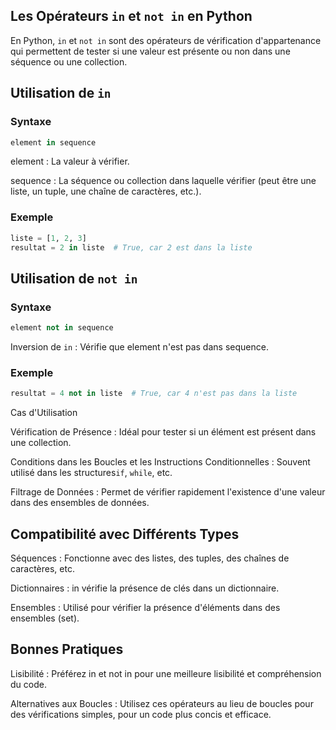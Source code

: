 ## Les Opérateurs ```in``` et ```not in``` en Python

En Python, ```in``` et ```not in``` sont des opérateurs de vérification d'appartenance qui permettent de tester si une valeur est présente ou non dans une séquence ou une collection.

## Utilisation de ```in```

### Syntaxe
```python
element in sequence
```
element : La valeur à vérifier.

sequence : La séquence ou collection dans laquelle vérifier (peut être une liste, un tuple, une chaîne de caractères, etc.).

### Exemple

```python
liste = [1, 2, 3]
resultat = 2 in liste  # True, car 2 est dans la liste
```

## Utilisation de ```not in```

### Syntaxe

```python
element not in sequence
```
Inversion de ```in``` : Vérifie que element n'est pas dans sequence.

### Exemple

```python
resultat = 4 not in liste  # True, car 4 n'est pas dans la liste
```
Cas d'Utilisation

Vérification de Présence : Idéal pour tester si un élément est présent dans une collection.

Conditions dans les Boucles et les Instructions Conditionnelles : Souvent utilisé dans les structures```if```, ```while```, etc.

Filtrage de Données : Permet de vérifier rapidement l'existence d'une valeur dans des ensembles de données.

## Compatibilité avec Différents Types

Séquences : Fonctionne avec des listes, des tuples, des chaînes de caractères, etc.

Dictionnaires : in vérifie la présence de clés dans un dictionnaire.

Ensembles : Utilisé pour vérifier la présence d'éléments dans des ensembles (set).

## Bonnes Pratiques

Lisibilité : Préférez in et not in pour une meilleure lisibilité et compréhension du code.

Alternatives aux Boucles : Utilisez ces opérateurs au lieu de boucles pour des vérifications simples, pour un code plus concis et efficace.
